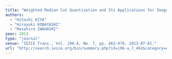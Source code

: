 ```yaml
---
title: "Weighted Median Cut Quantization and Its Applications for Images with Sparse Histogram"
authors:
  - "Hitoshi KIYA"
  - "Hiroyuki KOBAYASHI"
  - "Masahiro IWAHASHI"
year: 2013
type: "journal"
venue: "IEICE Trans., Vol. J96-A, No. 7, pp. 462-470, 2013-07-01."
url: "http://search.ieice.org/bin/summary.php?id=j96-a_7_462&category=A&lang=E&ref=rss&abst&year=2013#/"
---
```


